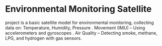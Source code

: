 # Environmental Monitoring Satellite
project is a basic satellite model for environmental monitoring, collecting data on:  Temperature, Humidity, Pressure . Movement (IMU) – Using accelerometers and gyroscopes . Air Quality – Detecting smoke, methane, LPG, and hydrogen with gas sensors.
